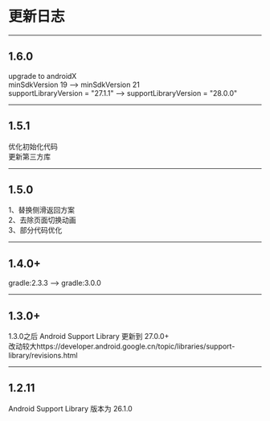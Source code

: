 # 更新日志
***
## 1.6.0
upgrade to androidX  
minSdkVersion 19 --> minSdkVersion 21  
supportLibraryVersion = "27.1.1" --> supportLibraryVersion = "28.0.0"  

***
## 1.5.1
优化初始化代码  
更新第三方库  

***
## 1.5.0
1、替换侧滑返回方案  
2、去除页面切换动画  
3、部分代码优化

***
## 1.4.0+
gradle:2.3.3 --> gradle:3.0.0

***
## 1.3.0+
1.3.0之后 Android Support Library 更新到 27.0.0+  
改动较大https://developer.android.google.cn/topic/libraries/support-library/revisions.html

***
## 1.2.11
Android Support Library 版本为 26.1.0
